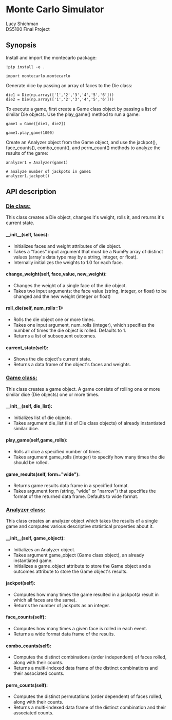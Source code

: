 # Monte Carlo Simulator
Lucy Shichman \
DS5100 Final Project
## Synopsis
Install and import the montecarlo package:
```
!pip install -e .
```
```
import montecarlo.montecarlo
```
Generate dice by passing an array of faces to the Die class:
```
die1 = Die(np.array(['1','2','3','4','5','6']))
die2 = Die(np.array(['1','2','3','4','5','6']))
```
To execute a game, first create a Game class object by passing a list of similar Die objects. Use the play_game() method to run a game:
```
game1 = Game([die1, die2])
```
```
game1.play_game(1000)
```
Create an Analyzer object from the Game object, and use the jackpot(), face_counts(), combo_count(), and perm_count() methods to analyze the results of the game:
```
analyzer1 = Analyzer(game1)
```
```
# analyze number of jackpots in game1
analyzer1.jackpot()
```
## API description
### <ins>Die class:</ins> 
This class creates a Die object, changes it's weight, rolls it, and returns it's current state.
#### \_\_init__(self, faces): 
* Initializes faces and weight attributes of die object.
* Takes a "faces" input argument that must be a NumPy array of distinct values (array's data type may by a string, integer, or float).
* Internally initializes the weights to 1.0 for each face. 
#### change_weight(self, face_value, new_weight):
* Changes the weight of a single face of the die object.
* Takes two input arguments: the face value (string, integer, or float) to be changed and the new weight (integer or float)
#### roll_die(self, num_rolls=1):
* Rolls the die object one or more times.
* Takes one input argument, num_rolls (integer), which specifies the number of times the die object is rolled. Defaults to 1.
* Returns a list of subsequent outcomes.
#### current_state(self):
* Shows the die object's current state.
* Returns a data frame of the object's faces and weights.
### <ins>Game class:</ins>
This class creates a game object. A game consists of rolling one or more similar dice (Die objects) one or more times.
#### \_\_init__(self, die_list):
* Initializes list of die objects.
* Takes argument die_list (list of Die class objects) of already instantiated similar dice.
#### play_game(self,game_rolls):
* Rolls all dice a specified number of times.
* Takes argument game_rolls (integer) to specify how many times the die should be rolled.
#### game_results(self, form="wide"):
* Returns game results data frame in a specified format.
* Takes argument form (string, "wide" or "narrow") that specifies the format of the returned data frame. Defaults to wide format.
### <ins>Analyzer class:</ins>
This class creates an analyzer object which takes the results of a single game and computes various descriptive statistical properties about it.
#### \_\_init__(self, game_object):
* Initializes an Analyzer object.
* Takes argument game_object (Game class object), an already instantiated game.
* Initializes a game_object attribute to store the Game object and a outcomes attribute to store the Game object's results.
#### jackpot(self):
* Computes how many times the game resulted in a jackpot(a result in which all faces are the same).
* Returns the number of jackpots as an integer.
#### face_counts(self):
* Computes how many times a given face is rolled in each event.
* Returns a wide format data frame of the results.
#### combo_counts(self):
* Computes the distinct combinations (order independent) of faces rolled, along with their counts.
* Returns a multi-indexed data frame of the distinct combinations and their associated counts.
#### perm_counts(self):
* Computes the distinct permutations (order dependent) of faces rolled, along with their counts.
* Returns a multi-indexed data frame of the distinct combination and their associated counts.
